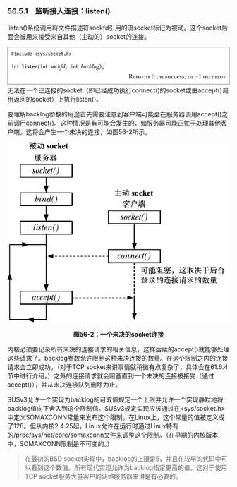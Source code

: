 ### 56.5.1　监听接入连接：listen()

listen()系统调用将文件描述符sockfd引用的流socket标记为被动。这个socket后面会被用来接受来自其他（主动的）socket的连接。



![1443.png](../images/1443.png)
无法在一个已连接的socket（即已经成功执行connect()的socket或由accept()调用返回的socket）上执行listen()。

要理解backlog参数的用途首先需要注意到客户端可能会在服务器调用accept()之前调用connect()。这种情况是有可能会发生的，如服务器可能正忙于处理其他客户端。这将会产生一个未决的连接，如图56-2所示。

![1444.png](../images/1444.png)
<center class="my_markdown"><b class="my_markdown">图56-2：一个未决的socket连接</b></center>

内核必须要记录所有未决的连接请求的相关信息，这样后续的accept()就能够处理这些请求了。backlog参数允许限制这种未决连接的数量。在这个限制之内的连接请求会立即成功。（对于TCP socket来讲事情就稍微有点复杂了，具体会在61.6.4节中进行介绍。）之外的连接请求就会阻塞直到一个未决的连接被接受（通过accept()），并从未决连接队列删除为止。

SUSv3允许一个实现为backlog的可取值规定一个上限并允许一个实现静默地将backlog值向下舍入到这个限制值。SUSv3规定实现应该通过在<sys/socket.h>中定义SOMAXCONN常量来发布这个限制。在Linux上，这个常量的值被定义成了128。但从内核2.4.25起，Linux允许在运行时通过Linux特有的/proc/sys/net/core/somaxconn文件来调整这个限制。（在早期的内核版本中，SOMAXCONN限制是不可变的。）

> 在最初的BSD socket实现中，backlog的上限是5，并且在较早的代码中可以看到这个数值。所有现代实现允许为backlog指定更高的值，这对于使用TCP socket服务大量客户的网络服务器来讲是有必要的。

